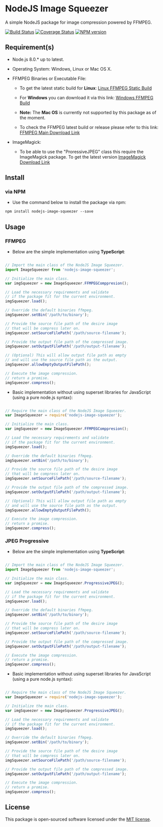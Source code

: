 # NodeJS Image Squeezer

A simple NodeJS package for image compression powered by FFMPEG.

[![Build Status](https://img.shields.io/travis/LordDashMe/nodejs-image-squeezer/master.svg?style=flat-square)](https://travis-ci.org/LordDashMe/nodejs-image-squeezer) [![Coverage Status](https://img.shields.io/coveralls/LordDashMe/nodejs-image-squeezer/master.svg?style=flat-square)](https://coveralls.io/github/LordDashMe/nodejs-image-squeezer?branch=master) [![NPM version](https://img.shields.io/npm/v/nodejs-image-squeezer.svg?style=flat-square)](https://www.npmjs.com/package/nodejs-image-squeezer)

## Requirement(s)

- Node.js 8.0.* up to latest.

- Operating System: Windows, Linux or Mac OS X.

- FFMPEG Binaries or Executable File:

  - To get the latest static build for **Linux**: [Linux FFMPEG Static Build](https://johnvansickle.com/ffmpeg/)

  - For **Windows** you can download it via this link: [Windows FFMPEG Build](https://ffmpeg.zeranoe.com/builds/)

  - **Note:** The **Mac OS** is currently not supported by this package as of the moment.

  - To check the FFMPEG latest build or release please refer to this link: [FFMPEG Main Download Link](https://ffmpeg.org/download.html)

- ImageMagick:

  - To be able to use the "ProressiveJPEG" class this require the ImageMagick package. To get the latest version [ImageMagick Download Link](https://imagemagick.org/script/download.php)

## Install

### via NPM

- Use the command below to install the package via npm:

```txt
npm install nodejs-image-squeezer --save
```

## Usage

### FFMPEG

- Below are the simple implementation using **TypeScript**:

```ts

// Import the main class of the NodeJS Image Squeezer.
import ImageSqueezer from 'nodejs-image-squeezer';

// Initialize the main class.
var imgSqueezer = new ImageSqueezer.FFMPEGComppresion();

// Load the necessary requirements and validate
// if the package fit for the current environment.
imgSqueezer.load();

// Override the default binaries ffmpeg.
imgSqueezer.setBin('/path/to/binary');

// Provide the source file path of the desire image
// that will be compress later on.
imgSqueezer.setSourceFilePath('/path/source-filename');

// Provide the output file path of the compressed image.
imgSqueezer.setOutputFilePath('/path/output-filename');

// (Optional) This will allow output file path as empty
// and will use the source file path as the output.
imgSqueezer.allowEmptyOutputFilePath();

// Execute the image compression.
// return a promise.
imgSqueezer.compress();
```

- Basic implementation without using superset libraries for JavaScript (using a pure node.js syntax):

```js

// Require the main class of the NodeJS Image Squeezer.
var ImageSqueezer = require('nodejs-image-squeezer');

// Initialize the main class.
var imgSqueezer = new ImageSqueezer.FFMPEGComppresion();

// Load the necessary requirements and validate
// if the package fit for the current environment.
imgSqueezer.load();

// Override the default binaries ffmpeg.
imgSqueezer.setBin('/path/to/binary');

// Provide the source file path of the desire image
// that will be compress later on.
imgSqueezer.setSourceFilePath('/path/source-filename');

// Provide the output file path of the compressed image.
imgSqueezer.setOutputFilePath('/path/output-filename');

// (Optional) This will allow output file path as empty
// and will use the source file path as the output.
imgSqueezer.allowEmptyOutputFilePath();

// Execute the image compression.
// return a promise.
imgSqueezer.compress();
```

### JPEG Progressive

- Below are the simple implementation using **TypeScript**:

```ts

// Import the main class of the NodeJS Image Squeezer.
import ImageSqueezer from 'nodejs-image-squeezer';

// Initialize the main class.
var imgSqueezer = new ImageSqueezer.ProgressiveJPEG();

// Load the necessary requirements and validate
// if the package fit for the current environment.
imgSqueezer.load();

// Override the default binaries ffmpeg.
imgSqueezer.setBin('/path/to/binary');

// Provide the source file path of the desire image
// that will be compress later on.
imgSqueezer.setSourceFilePath('/path/source-filename');

// Provide the output file path of the compressed image.
imgSqueezer.setOutputFilePath('/path/output-filename');

// Execute the image compression.
// return a promise.
imgSqueezer.compress();
```

- Basic implementation without using superset libraries for JavaScript (using a pure node.js syntax):

```js

// Require the main class of the NodeJS Image Squeezer.
var ImageSqueezer = require('nodejs-image-squeezer');

// Initialize the main class.
var imgSqueezer = new ImageSqueezer.ProgressiveJPEG();

// Load the necessary requirements and validate
// if the package fit for the current environment.
imgSqueezer.load();

// Override the default binaries ffmpeg.
imgSqueezer.setBin('/path/to/binary');

// Provide the source file path of the desire image
// that will be compress later on.
imgSqueezer.setSourceFilePath('/path/source-filename');

// Provide the output file path of the compressed image.
imgSqueezer.setOutputFilePath('/path/output-filename');

// Execute the image compression.
// return a promise.
imgSqueezer.compress();
```

## License

This package is open-sourced software licensed under the [MIT license](https://opensource.org/licenses/MIT).
